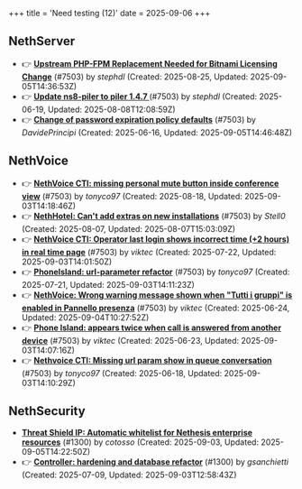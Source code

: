+++
title = 'Need testing (12)'
date = 2025-09-06
+++

## NethServer
- :point_right: **[Upstream PHP-FPM Replacement Needed for Bitnami Licensing Change](https://github.com/NethServer/dev/issues/7610)** (#7503) by *stephdl* (Created: 2025-08-25, Updated: 2025-09-05T14:36:53Z)
- :point_right: **[Update ns8-piler to piler 1.4.7 ](https://github.com/NethServer/dev/issues/7516)** (#7503) by *stephdl* (Created: 2025-06-19, Updated: 2025-08-08T12:08:59Z)
- :point_right: **[Change of password expiration policy defaults](https://github.com/NethServer/dev/issues/7503)** (#7503) by *DavidePrincipi* (Created: 2025-06-16, Updated: 2025-09-05T14:46:48Z)

## NethVoice
- :point_right: **[NethVoice CTI: missing personal mute button inside conference view](https://github.com/NethServer/dev/issues/7603)** (#7503) by *tonyco97* (Created: 2025-08-18, Updated: 2025-09-03T14:18:46Z)
- :point_right: **[NethHotel: Can't add extras on new installations](https://github.com/NethServer/dev/issues/7600)** (#7503) by *Stell0* (Created: 2025-08-07, Updated: 2025-08-07T15:03:09Z)
- :point_right: **[NethVoice CTI: Operator last login shows incorrect time (+2 hours) in real time page](https://github.com/NethServer/dev/issues/7565)** (#7503) by *viktec* (Created: 2025-07-22, Updated: 2025-09-03T14:01:50Z)
- :point_right: **[PhoneIsland: url-parameter refactor](https://github.com/NethServer/dev/issues/7559)** (#7503) by *tonyco97* (Created: 2025-07-21, Updated: 2025-09-03T14:11:23Z)
- :point_right: **[NethVoice: Wrong warning message shown when "Tutti i gruppi" is enabled in Pannello presenza](https://github.com/NethServer/dev/issues/7523)** (#7503) by *viktec* (Created: 2025-06-24, Updated: 2025-09-04T10:27:52Z)
- :point_right: **[Phone Island: appears twice when call is answered from another device](https://github.com/NethServer/dev/issues/7521)** (#7503) by *viktec* (Created: 2025-06-23, Updated: 2025-09-03T14:07:16Z)
- :point_right: **[Nethvoice CTI: Missing url param show in queue conversation](https://github.com/NethServer/dev/issues/7512)** (#7503) by *tonyco97* (Created: 2025-06-18, Updated: 2025-09-03T14:10:29Z)

## NethSecurity
- **[Threat Shield IP: Automatic whitelist for Nethesis enterprise resources](https://github.com/NethServer/nethsecurity/issues/1364)** (#1300) by *cotosso* (Created: 2025-09-03, Updated: 2025-09-05T14:22:50Z)
- :point_right: **[Controller: hardening and database refactor](https://github.com/NethServer/nethsecurity/issues/1300)** (#1300) by *gsanchietti* (Created: 2025-07-09, Updated: 2025-09-03T12:58:43Z)

